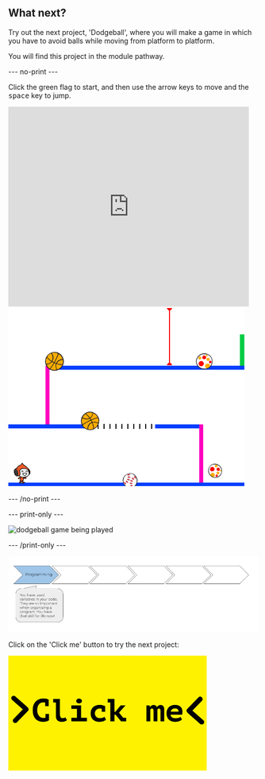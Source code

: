## What next?

Try out the next project, 'Dodgeball', where you will make a game in which you have to avoid balls while moving from platform to platform.

You will find this project in the module pathway.

--- no-print ---

Click the green flag to start, and then use the arrow keys to move and the <kbd>space</kbd> key to jump.

<div class="scratch-preview">
  <iframe allowtransparency="true" width="485" height="402" src="https://scratch.mit.edu/projects/embed/251809924/?autostart=false" frameborder="0" scrolling="no"></iframe>
  <img src="images/dodge-final.png">
</div>

--- /no-print ---

--- print-only ---

![dodgeball game being played](images/dodgeball-showcase.png)

--- /print-only ---

![progress bar](images/s2-1.png)

Click on the 'Click me' button to try the next project:

<a href="https://codeclub.org/en/scratch2">
<img src="images/Clickme.png">

